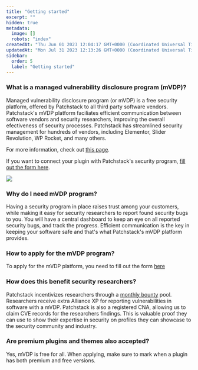 ```yaml
---
title: "Getting started"
excerpt: ""
hidden: true
metadata: 
  image: []
  robots: "index"
createdAt: "Thu Jun 01 2023 12:04:17 GMT+0000 (Coordinated Universal Time)"
updatedAt: "Mon Jul 31 2023 12:13:26 GMT+0000 (Coordinated Universal Time)"
sidebar:
  order: 5
  label: "Getting started"
---
```



### What is a managed vulnerability disclosure program (mVDP)?
Managed vulnerability disclosure program (or mVDP) is a free security platform, offered by Patchstack to all third party software vendors. Patchstack's mVDP platform faciliates efficient communication between software vendors and security researchers, improving the overall efectiveness of security processes.
Patchstack has streamlined security management for hundreds of vendors, including Elementor, Slider Revolution, WP Rocket, and many others. 

For more information, check out <a href="https://patchstack.com/for-plugins/" target="_blank">this page</a>. 

If you want to connect your plugin with Patchstack's security program, <a href="https://vdp.patchstack.com/register" target="_blank">fill out the form here</a>.

![](@images/mvdp-portal.png)



### Why do I need mVDP program?
Having a security program in place raises trust among your customers, while making it easy for security researchers to report found security bugs to you. You will have a central dashboard to keep an eye on all reported security bugs, and track the progress. Efficient communication is the key in keeping your software safe and that's what Patchstack's mVDP platform provides. 

### How to apply for the mVDP program?
To apply for the mVDP platform, you need to fill out the form [here](https://vdp.patchstack.com/register)


### How does this benefit security researchers?
Patchstack incentivizes researchers through a <a href="https://patchstack.com/bug-bounty/" target="_blank">monthly bounty</a> pool. Researchers receive extra Alliance XP for reporting vulnerabilities in software with a mVDP. Patchstack is also a registered CNA, allowing us to claim CVE records for the researchers findings. This is valuable proof they can use to show their expertise in security on profiles they can showcase to the security community and industry.


### Are premium plugins and themes also accepted?
Yes, mVDP is free for all. When applying, make sure to mark when a plugin has both premium and free versions.
